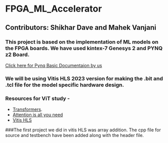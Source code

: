 # FPGA_ML_Accelerator
## Contributors: Shikhar Dave and Mahek Vanjani
### This project is based on the implementation of ML models on the FPGA boards. We have used kintex-7 Genesys 2 and PYNQ z2 Board.
[Click here for Pynq Basic Documentaion by us](https://ruddy-legume-0af.notion.site/Pynq-Z2-8270e040ffb24517a9efd86f41952e41?pvs=4)
### We will be using Vitis HLS 2023 version for making the .bit and .tcl file for the model specific hardware design. 
### Resources for ViT study - 
- [Transformers](https://medium.com/@amanatulla1606/transformer-architecture-explained-2c49e2257b4c).
- [Attention is all you need](https://medium.com/@alejandro.itoaramendia/attention-is-all-you-need-a-complete-guide-to-transformers-8670a3f09d02)
- [Vitis HLS](https://docs.amd.com/r/en-US/ug1399-vitis-hls/Tutorials-and-Examples)

###The first project we did in vitis HLS was array addition. The cpp file for source and testbench have been added along with the header file.


